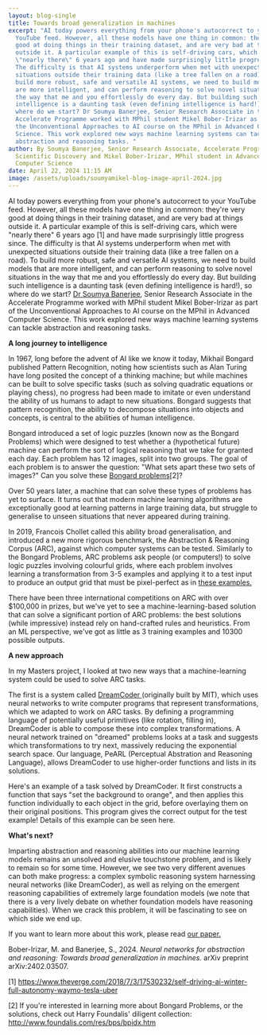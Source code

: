 ```yaml
---
layout: blog-single
title: Towards broad generalization in machines
excerpt: "AI today powers everything from your phone's autocorrect to your
  YouTube feed. However, all these models have one thing in common: they're very
  good at doing things in their training dataset, and are very bad at things
  outside it. A particular example of this is self-driving cars, which were
  \"nearly there\" 6 years ago and have made surprisingly little progress since.
  The difficulty is that AI systems underperform when met with unexpected
  situations outside their training data (like a tree fallen on a road). To
  build more robust, safe and versatile AI systems, we need to build models that
  are more intelligent, and can perform reasoning to solve novel situations in
  the way that me and you effortlessly do every day. But building such
  intelligence is a daunting task (even defining intelligence is hard!), so
  where do we start? Dr Soumya Banerjee, Senior Research Associate in the
  Accelerate Programme worked with MPhil student Mikel Bober-Irizar as part of
  the Unconventional Approaches to AI course on the MPhil in Advanced Computer
  Science. This work explored new ways machine learning systems can tackle
  abstraction and reasoning tasks. "
author: By Soumya Banerjee, Senior Research Associate, Accelerate Programme for
  Scientific Discovery and Mikel Bober-Irizar, MPhil student in Advanced
  Computer Science
date: April 22, 2024 11:15 AM
image: /assets/uploads/soumyamikel-blog-image-april-2024.jpg
---
```

AI today powers everything from your phone's autocorrect to your YouTube feed. However, all these models have one thing in common: they're very good at doing things in their training dataset, and are very bad at things outside it. A particular example of this is self-driving cars, which were "nearly there" 6 years ago \[1] and have made surprisingly little progress since. The difficulty is that AI systems underperform when met with unexpected situations outside their training data (like a tree fallen on a road). To build more robust, safe and versatile AI systems, we need to build models that are more intelligent, and can perform reasoning to solve novel situations in the way that me and you effortlessly do every day. But building such intelligence is a daunting task (even defining intelligence is hard!), so where do we start? [Dr Soumya Banerjee](https://acceleratescience.github.io/team/soumya-banerjee.html), Senior Research Associate in the Accelerate Programme worked with MPhil student Mikel Bober-Irizar as part of the Unconventional Approaches to AI course on the MPhil in Advanced Computer Science. This work explored new ways machine learning systems can tackle abstraction and reasoning tasks. 

**A long journey to intelligence**

In 1967, long before the advent of AI like we know it today, Mikhail Bongard published Pattern Recognition, noting how scientists such as Alan Turing have long posited the concept of a thinking machine; but while machines can be built to solve specific tasks (such as solving quadratic equations or playing chess), no progress had been made to imitate or even understand the ability of us humans to adapt to new situations. Bongard suggests that pattern recognition, the ability to decompose situations into objects and concepts, is central to the abilities of human intelligence.

Bongard introduced a set of logic puzzles (known now as the Bongard Problems) which were designed to test whether a (hypothetical future) machine can perform the sort of logical reasoning that we take for granted each day. Each problem has 12 images, split into two groups. The goal of each problem is to answer the question: "What sets apart these two sets of images?" Can you solve these [Bongard problems](https://github.com/neelsoumya/arc_paper_blog/blob/main/Picture_1.png)\[﻿2]?

Over 50 years later, a machine that can solve these types of problems has yet to surface. It turns out that modern machine learning algorithms are exceptionally good at learning patterns in large training data, but struggle to generalise to unseen situations that never appeared during training.

In 2019, Francois Chollet called this ability broad generalisation, and introduced a new more rigorous benchmark, the Abstraction & Reasoning Corpus (ARC), against which computer systems can be tested. Similarly to the Bongard Problems, ARC problems ask people (or computers!) to solve logic puzzles involving colourful grids, where each problem involves learning a transformation from 3-5 examples and applying it to a test input to produce an output grid that must be pixel-perfect as in [these examples.](https://github.com/neelsoumya/arc_paper_blog/blob/main/Picture_2.png)

There have been three international competitions on ARC with over $100,000 in prizes, but we've yet to see a machine-learning-based solution that can solve a significant portion of ARC problems: the best solutions (while impressive) instead rely on hand-crafted rules and heuristics. From an ML perspective, we've got as little as 3 training examples and 10300 possible outputs.

**A new approach** 

In my Masters project, I looked at two new ways that a machine-learning system could be used to solve ARC tasks.

The first is a system called [DreamCoder ](https://royalsocietypublishing.org/doi/10.1098/rsta.2022.0050)(originally built by MIT), which uses neural networks to write computer programs that represent transformations, which we adapted to work on ARC tasks. By defining a programming language of potentially useful primitives (like rotation, filling in), DreamCoder is able to compose these into complex transformations. A neural network trained on "dreamed" problems looks at a task and suggests which transformations to try next, massively reducing the exponential search space. Our language, PeARL (Perceptual Abstration and Reasoning Language), allows DreamCoder to use higher-order functions and lists in its solutions.

Here's an example of a task solved by DreamCoder. It first constructs a function that says "set the background to orange", and then applies this function individually to each object in the grid, before overlaying them on their original positions. This program gives the correct output for the test example! Details of this example can be seen here.

**What's next?**

Imparting abstraction and reasoning abilities into our machine learning models remains an unsolved and elusive touchstone problem, and is likely to remain so for some time. However, we see two very different avenues can both make progress: a complex symbolic reasoning system harnessing neural networks (like DreamCoder), as well as relying on the emergent reasoning capabilities of extremely large foundation models  (we note that there is a very lively debate on whether foundation models have reasoning capabilities). When we crack this problem, it will be fascinating to see on which side we end up.

If you want to learn more about this work, please read [our paper.](https://arxiv.org/abs/2402.03507)

Bober-Irizar, M. and Banerjee, S., 2024. *Neural networks for abstraction and reasoning: Towards broad generalization in machines.* arXiv preprint arXiv:2402.03507.

\[1] [https://www.theverge.com/2018/7/3/17530232/self-driving-ai-winter-full-autonomy-waymo-tesla-uber ](https://www.theverge.com/2018/7/3/17530232/self-driving-ai-winter-full-autonomy-waymo-tesla-uber)

\[2] If you're interested in learning more about Bongard Problems, or the solutions, check out Harry Foundalis' diligent collection: <http://www.foundalis.com/res/bps/bpidx.htm>